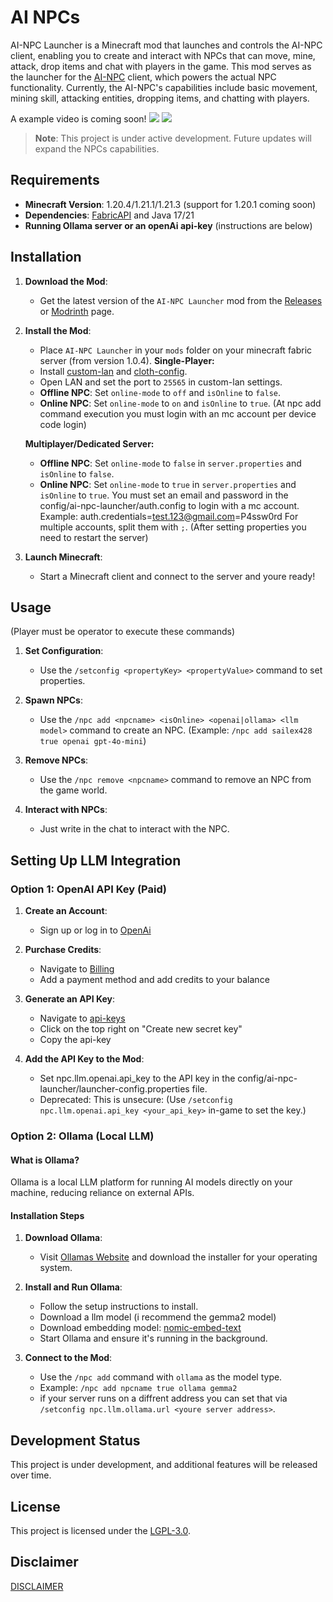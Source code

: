 # AI NPCs

AI-NPC Launcher is a Minecraft mod that launches and controls the AI-NPC client, enabling you to create and interact with NPCs that can move, mine, attack, drop items and chat with players in the game. This mod serves as the launcher for the [AI-NPC](https://github.com/sailex428/AI-NPC) client, which powers the actual NPC functionality. Currently, the AI-NPC's capabilities include basic movement, mining skill, attacking entities, dropping items, and chatting with players.

A example video is coming soon!
![](https://cdn.modrinth.com/data/cached_images/9a70948639591c9d03b9f7695ec09d336572b522.png)
![](https://cdn.modrinth.com/data/cached_images/a126513c98bbc01e289307466e5d065acfb21e59.png)

> **Note**: This project is under active development. Future updates will expand the NPCs capabilities.

## Requirements

- **Minecraft Version**: 1.20.4/1.21.1/1.21.3 (support for 1.20.1 coming soon)
- **Dependencies**: [FabricAPI](https://github.com/FabricMC/fabric) and Java 17/21
- **Running Ollama server or an openAi api-key** (instructions are below)

## Installation

1. **Download the Mod**:
    - Get the latest version of the `AI-NPC Launcher` mod from the [Releases](https://github.com/sailex428/AI-NPC-Launcher/releases) or [Modrinth](https://modrinth.com/project/ai-npc) page.

2. **Install the Mod**:
    - Place `AI-NPC Launcher` in your `mods` folder on your minecraft fabric server (from version 1.0.4).
    **Single-Player:**
    - Install [custom-lan](https://modrinth.com/mod/custom-lan) and [cloth-config](https://modrinth.com/mod/cloth-config).
    - Open LAN and set the port to `25565` in custom-lan settings.
    - **Offline NPC**: Set `online-mode` to `off` and `isOnline` to `false`.
    - **Online NPC**: Set `online-mode` to `on` and `isOnline` to `true`. (At npc add command execution you must login with an mc account per device code login)
    
    **Multiplayer/Dedicated Server:**
    - **Offline NPC**: Set `online-mode` to `false` in `server.properties` and `isOnline` to `false`.
    - **Online NPC**: Set `online-mode` to `true` in `server.properties` and `isOnline` to `true`. You must set an email and password in the config/ai-npc-launcher/auth.config to login with a mc account. Example: auth.credentials=test.123@gmail.com=P4ssw0rd For multiple accounts, split them with `;`. (After setting properties you need to restart the server)

3. **Launch Minecraft**:
    - Start a Minecraft client and connect to the server and youre ready!
   
## Usage
(Player must be operator to execute these commands)

1. **Set Configuration**: 
    - Use the `/setconfig <propertyKey> <propertyValue>` command to set properties.

2. **Spawn NPCs**:
    - Use the `/npc add <npcname> <isOnline> <openai|ollama> <llm model>` command to create an NPC. (Example: `/npc add sailex428 true openai gpt-4o-mini`)
3. **Remove NPCs**:
    - Use the `/npc remove <npcname>` command to remove an NPC from the game world.

4. **Interact with NPCs**:
    - Just write in the chat to interact with the NPC.

## Setting Up LLM Integration  

### **Option 1: OpenAI API Key (Paid)**  

1. **Create an Account**: 
   - Sign up or log in to [OpenAi](https://platform.openai.com/signup)
   
2. **Purchase Credits**:
   - Navigate to [Billing](https://platform.openai.com/settings/organization/billing/overview)
   - Add a payment method and add credits to your balance
   
3. **Generate an API Key**: 
   - Navigate to [api-keys](https://platform.openai.com/settings/organization/api-keys)
   - Click on the top right on "Create new secret key"
   - Copy the api-key
   
5. **Add the API Key to the Mod**:
   - Set npc.llm.openai.api_key to the API key in the config/ai-npc-launcher/launcher-config.properties file.
   - Deprecated: This is unsecure: (Use `/setconfig npc.llm.openai.api_key <your_api_key>` in-game to set the key.)  

### **Option 2: Ollama (Local LLM)**  

#### What is Ollama?  
Ollama is a local LLM platform for running AI models directly on your machine, reducing reliance on external APIs.  

#### Installation Steps  
1. **Download Ollama**:  
   - Visit [Ollamas Website](https://ollama.com/) and download the installer for your operating system.  

2. **Install and Run Ollama**:  
   - Follow the setup instructions to install.
   - Download a llm model (i recommend the gemma2 model)
   - Download embedding model: [nomic-embed-text](https://ollama.com/library/nomic-embed-text)
   - Start Ollama and ensure it's running in the background.

3. **Connect to the Mod**:  
   - Use the `/npc add` command with `ollama` as the model type.  
   - Example: `/npc add npcname true ollama gemma2`
   - if your server runs on a diffrent address you can set that via `/setconfig npc.llm.ollama.url <youre server address>`.

## Development Status

This project is under development, and additional features will be released over time.

## License

This project is licensed under the [LGPL-3.0](LICENSE.md).

## Disclaimer
[DISCLAIMER](https://github.com/sailex428/AI-NPC-Launcher/blob/main/DISCLAIMER.md)